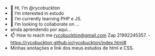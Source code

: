 - 👋 Hi, I’m @rycobuckton
- 👀 I’m interested in  estudo
- 🌱 I’m currently learning PHP e JS.
- 💞️ I’m looking to collaborate on ...
- ainda  aprendendo por aqui...
- 📫 How to reach me rycobuckton@gmail.com  Zap 21992245357.
-https://rycobuckton.github.io/rycobuckton/index.html# 
- Minhas anotações e link dos meus estudos de html e CSS.
<!---
rycobuckton/rycobuckton is a ✨ special ✨ repository because its `README.md` (this file) appears on your GitHub profile.
You can click the Preview link to take a look at your changes.
--->
